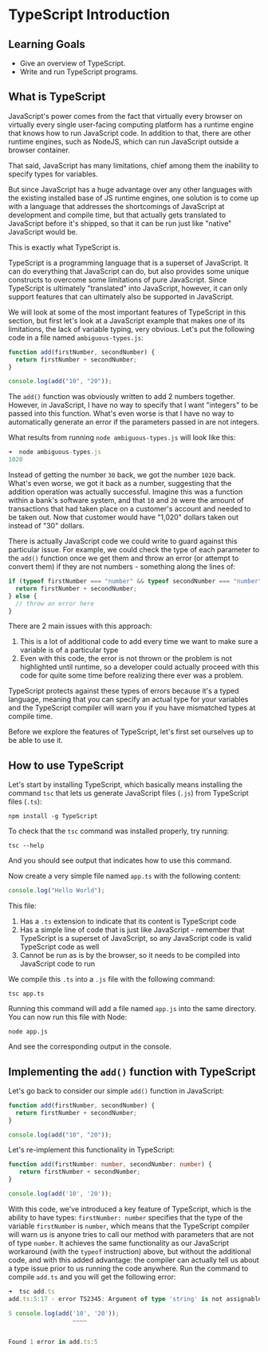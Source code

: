 # TypeScript Introduction

## Learning Goals

- Give an overview of TypeScript.
- Write and run TypeScript programs.

## What is TypeScript

JavaScript's power comes from the fact that virtually every browser on virtually
every single user-facing computing platform has a runtime engine that knows how
to run JavaScript code. In addition to that, there are other runtime engines,
such as NodeJS, which can run JavaScript outside a browser container.

That said, JavaScript has many limitations, chief among them the inability to
specify types for variables.

But since JavaScript has a huge advantage over any other languages with the
existing installed base of JS runtime engines, one solution is to come up with a
language that addresses the shortcomings of JavaScript at development and
compile time, but that actually gets translated to JavaScript before it's
shipped, so that it can be run just like "native" JavaScript would be.

This is exactly what TypeScript is.

TypeScript is a programming language that is a superset of JavaScript. It can do
everything that JavaScript can do, but also provides some unique constructs to
overcome some limitations of pure JavaScript. Since TypeScript is ultimately
"translated" into JavaScript, however, it can only support features that can
ultimately also be supported in JavaScript.

We will look at some of the most important features of TypeScript in this
section, but first let's look at a JavaScript example that makes one of its
limitations, the lack of variable typing, very obvious. Let's put the following
code in a file named `ambiguous-types.js`:

```javascript
function add(firstNumber, secondNumber) {
  return firstNumber + secondNumber;
}

console.log(add("10", "20"));
```

The `add()` function was obviously written to add 2 numbers together. However,
in JavaScript, I have no way to specify that I want "integers" to be passed into
this function. What's even worse is that I have no way to automatically generate
an error if the parameters passed in are not integers.

What results from running `node ambiguous-types.js` will look like this:

```javascript
➜  node ambiguous-types.js
1020
```

Instead of getting the number `30` back, we got the number `1020` back. What's
even worse, we got it back as a number, suggesting that the addition operation
was actually successful. Imagine this was a function within a bank's software
system, and that `10` and `20` were the amount of transactions that had taken
place on a customer's account and needed to be taken out. Now that customer
would have "1,020" dollars taken out instead of "30" dollars.

There is actually JavaScript code we could write to guard against this
particular issue. For example, we could check the type of each parameter to the
`add()` function once we get them and throw an error (or attempt to convert
them) if they are not numbers - something along the lines of:

```javascript
if (typeof firstNumber === "number" && typeof secondNumber === "number") {
  return firstNumber + secondNumber;
} else {
  // throw an error here
}
```

There are 2 main issues with this approach:

1. This is a lot of additional code to add every time we want to make sure a
   variable is of a particular type
2. Even with this code, the error is not thrown or the problem is not
   highlighted until runtime, so a developer could actually proceed with this
   code for quite some time before realizing there ever was a problem.

TypeScript protects against these types of errors because it's a typed language,
meaning that you can specify an actual type for your variables and the
TypeScript compiler will warn you if you have mismatched types at compile time.

Before we explore the features of TypeScript, let's first set ourselves up to be
able to use it.

## How to use TypeScript

Let's start by installing TypeScript, which basically means installing the
command `tsc` that lets us generate JavaScript files (`.js`) from TypeScript
files (`.ts`):

`npm install -g TypeScript`

To check that the `tsc` command was installed properly, try running:

`tsc --help`

And you should see output that indicates how to use this command.

Now create a very simple file named `app.ts` with the following content:

```typescript
console.log("Hello World");
```

This file:

1. Has a `.ts` extension to indicate that its content is TypeScript code
2. Has a simple line of code that is just like JavaScript - remember that
   TypeScript is a superset of JavaScript, so any JavaScript code is valid
   TypeScript code as well
3. Cannot be run as is by the browser, so it needs to be compiled into
   JavaScript code to run

We compile this `.ts` into a `.js` file with the following command:

`tsc app.ts`

Running this command will add a file named `app.js` into the same directory. You
can now run this file with Node:

`node app.js`

And see the corresponding output in the console.

## Implementing the `add()` function with TypeScript

Let's go back to consider our simple `add()` function in JavaScript:

```javascript
function add(firstNumber, secondNumber) {
  return firstNumber + secondNumber;
}

console.log(add("10", "20"));
```

Let's re-implement this functionality in TypeScript:

```typescript
function add(firstNumber: number, secondNumber: number) {
   return firstNumber + secondNumber;
}

console.log(add('10', '20'));
```

With this code, we've introduced a key feature of TypeScript, which is the
ability to have types: `firstNumber: number` specifies that the type of the
variable `firstNumber` is `number`, which means that the TypeScript compiler
will warn us is anyone tries to call our method with parameters that are not of
type `number`. It achieves the same functionality as our JavaScript workaround
(with the `typeof` instruction) above, but without the additional code, and with
this added advantage: the compiler can actually tell us about a type issue prior
to us running the code anywhere. Run the command to compile `add.ts` and you
will get the following error:

```typescript
➜  tsc add.ts
add.ts:5:17 - error TS2345: Argument of type 'string' is not assignable to parameter of type 'number'.

5 console.log(add('10', '20'));
                  ~~~~


Found 1 error in add.ts:5
```

